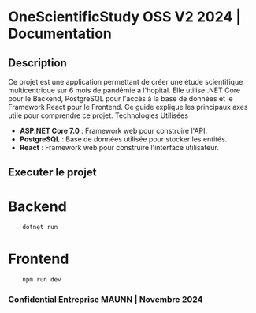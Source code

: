 # OneScientificStudy OSS V2 2024 | Documentation
## Description

Ce projet est une application permettant de créer une étude scientifique multicentrique sur 6 mois de pandémie a l'hopital. Elle utilise .NET Core pour le Backend, PostgreSQL pour l'accès à la base de données et le Framework React pour le Frontend. Ce guide explique les principaux axes utile pour comprendre ce projet.
Technologies Utilisées

- **ASP.NET Core 7.0** : Framework web pour construire l'API.
- **PostgreSQL** : Base de données utilisée pour stocker les entités.
- **React** : Framework web pour construire l'interface utilisateur.

##  Executer le projet

# Backend

``` shell
    dotnet run
```

# Frontend

``` shell
    npm run dev
```

### Confidential Entreprise MAUNN | Novembre 2024
